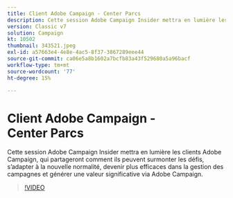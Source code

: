 ```yaml
---
title: Client Adobe Campaign - Center Parcs
description: Cette session Adobe Campaign Insider mettra en lumière les clients Adobe Campaign, qui partageront comment ils surmontent les défis, s’adaptent à la nouvelle normalité, deviennent plus... (Les descriptions doivent être comprises entre 60 et 160 caractères).
version: Classic v7
solution: Campaign
kt: 10502
thumbnail: 343521.jpeg
exl-id: a57663e4-4e8e-4ac5-8f37-3867289eee44
source-git-commit: ca06e5a8b1602a7bcfb83a43f529680a5a96bacf
workflow-type: tm+mt
source-wordcount: '77'
ht-degree: 15%

---
```


# Client Adobe Campaign - Center Parcs

Cette session Adobe Campaign Insider mettra en lumière les clients Adobe Campaign, qui partageront comment ils peuvent surmonter les défis, s’adapter à la nouvelle normalité, devenir plus efficaces dans la gestion des campagnes et générer une valeur significative via Adobe Campaign.

>[!VIDEO](https://video.tv.adobe.com/v/343521/?quality=12&learn=on)
